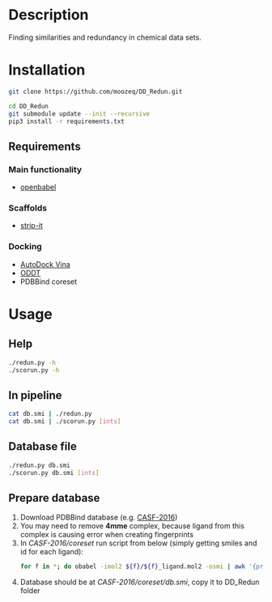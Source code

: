 # Description
Finding similarities and redundancy in chemical data sets.

# Installation

```bash
git clone https://github.com/moozeq/DD_Redun.git

cd DD_Redun
git submodule update --init --recursive
pip3 install -r requirements.txt
```

## Requirements
### Main functionality
- [openbabel](http://openbabel.org/wiki/Main_Page)

### Scaffolds
- [strip-it](http://silicos-it.be.s3-website-eu-west-1.amazonaws.com/software/strip-it/1.0.2/strip-it.html)

### Docking
- [AutoDock Vina](http://vina.scripps.edu/)
- [ODDT](https://pythonhosted.org/oddt/)
- PDBBind coreset

# Usage

## Help
```bash
./redun.py -h
./scorun.py -h
```

## In pipeline
```bash
cat db.smi | ./redun.py
cat db.smi | ./scorun.py [ints]
```

## Database file
```bash
./redun.py db.smi
./scorun.py db.smi [ints]
```

## Prepare database
1. Download PDBBind database (e.g. [CASF-2016](http://www.pdbbind.org.cn/casf.asp))
2. You may need to remove **4mme** complex, because ligand from this complex is causing error when creating fingerprints
3. In *CASF-2016/coreset* run script from below (simply getting smiles and id for each ligand):
    ```bash
    for f in *; do obabel -imol2 ${f}/${f}_ligand.mol2 -osmi | awk '{print $1" "$2}' >> db.smi; done
    ```
4. Database should be at *CASF-2016/coreset/db.smi*, copy it to DD_Redun folder